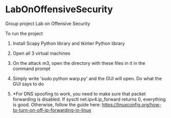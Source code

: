# LabOnOffensiveSecurity

Group project Lab on Offensive Security

To run the project

1. Install Scapy Python library and tkinter Python library

2. Open all 3 virtual machines

2. On the attack m3, open the directory with these files in it in the command prompt

3. Simply write 'sudo python warp.py' and the GUI will open. Do what the GUI says to do

4. *For DNS spoofing to work, you need to make sure that packet forwarding is disabled. If sysctl net.ipv4.ip_forward returns 0, everything is good. Otherwise, follow the guide here: https://linuxconfig.org/how-to-turn-on-off-ip-forwarding-in-linux
